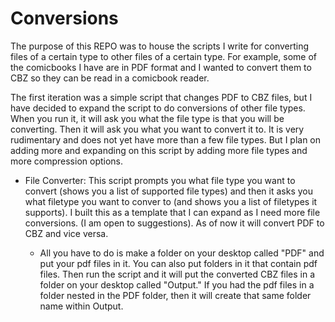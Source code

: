 # Conversions
The purpose of this REPO was to house the scripts I write for converting files of a certain type to other files of a certain type. For example, some of the comicbooks I have are in PDF format and I wanted to convert them to CBZ so they can be read in a comicbook reader.

The first iteration was a simple script that changes PDF to CBZ files, but I have decided to expand the script to do conversions of other file types. When you run it, it will ask you what the file type is that you will be converting. Then it will ask you what you want to convert it to. It is very rudimentary and does not yet have more than a few file types. But I plan on adding more and expanding on this script by adding more file types and more compression options. 

- File Converter: This script prompts you what file type you want to convert (shows you a list of supported file types) and then it asks you what filetype you want to conver to (and shows you a list of filetypes it supports). I built this as a template that I can expand as I need more file conversions. (I am open to suggestions). As of now it will convert PDF to CBZ and vice versa. 

  - All you have to do is make a folder on your desktop called "PDF" and put your pdf files in it. You can also put folders in it that contain pdf files. Then run the script and it will put the converted CBZ files in a folder on your desktop called "Output." If you had the pdf files in a folder nested in the PDF folder, then it will create that same folder name within Output. 
